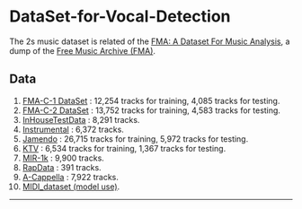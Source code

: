 # DataSet-for-Vocal-Detection

The 2s music dataset is related of the [FMA: A Dataset For Music Analysis](https://github.com/mdeff/fma), a dump of the [Free Music Archive (FMA)](https://freemusicarchive.org/).

## Data

1. [FMA-C-1 DataSet](https://drive.google.com/file/d/1ygd93AsDo2RHB0cIyz1w_r1AJA77VUB1/view?usp=sharing) : 12,254 tracks for training, 4,085 tracks for testing.
2. [FMA-C-2 DataSet](https://drive.google.com/file/d/1ygI6KfFmONUCG6-74Q89gp2NbcHwD4T_/view?usp=sharing) : 13,752 tracks for training, 4,583 tracks for testing.
3. [InHouseTestData](https://drive.google.com/file/d/1yg94BG1IqCHpk176tqgKgpJtEdobzYpn/view?usp=sharing) : 8,291 tracks.
4. [Instrumental](https://drive.google.com/file/d/1yft99YwhyRhqBNlAmPAbs0ahK0SOlbAj/view?usp=sharing) : 6,372 tracks.
5. [Jamendo](https://drive.google.com/file/d/1yg9Rz7QG1iwFWhNxb7az5XqVGNAy9gN7/view?usp=sharing) : 26,715 tracks for training, 5,972 tracks for testing.
6. [KTV](https://drive.google.com/file/d/1yf0WIyaNi_lmXRYXvQVFf6GW-xZFYQLd/view?usp=sharing) : 6,534 tracks for training, 1,367 tracks for testing.
7. [MIR-1k](https://drive.google.com/file/d/1yewiCCjNDc-eKq-dVYOMDJ-9833UqhLw/view?usp=sharing) : 9,900 tracks.
8. [RapData](https://drive.google.com/file/d/1ye0Urh3PuG2_UBqh2SiVnlHIkcp5Dkie/view?usp=sharing) : 391 tracks.
9. [A-Cappella](https://drive.google.com/file/d/1yfzkVYVpaM2k4dkU4Lv8NYeUPqMRoEf1/view?usp=sharing) : 7,922 tracks.
10. [MIDI_dataset (model use)](https://drive.google.com/file/d/1Q9yLeBmGJT-BMGj8cxFlqlACmHTlqS-B/view?usp=sharing).
---
